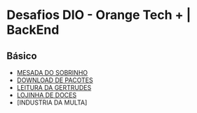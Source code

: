 # Desafios DIO - Orange Tech + | BackEnd

## Básico

- [MESADA DO SOBRINHO]
- [DOWNLOAD DE PACOTES]
- [LEITURA DA GERTRUDES]
- [LOJINHA DE DOCES]
- [INDUSTRIA DA MULTA]

[mesada do sobrinho]: https://github.com/limarodrigues/Desafios-Bootcamp-Orange-Tech-BackEnd/tree/main/B%C3%81SICO/1%20-%20Mesada%20Do%20Sobrinho
[download de pacotes]: https://github.com/limarodrigues/Desafios-Bootcamp-Orange-Tech-BackEnd/tree/main/B%C3%81SICO/2%20-%20Download%20de%20Pacotes
[leitura da gertrudes]: https://github.com/limarodrigues/Desafios-Bootcamp-Orange-Tech-BackEnd/tree/main/B%C3%81SICO/3%20-%20Leitura%20Gertrudes
[lojinha de doces]: https://github.com/limarodrigues/Desafios-Bootcamp-Orange-Tech-BackEnd/tree/main/B%C3%81SICO/4%20-%20Lojinha%20de%20Doces
[indústria da multa]: https://github.com/limarodrigues/Desafios-Bootcamp-Orange-Tech-BackEnd/tree/main/B%C3%81SICO/5%20-%20IndustriaDaMulta
